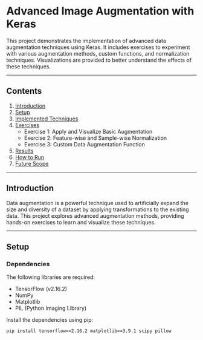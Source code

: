 # Advanced Image Augmentation with Keras

This project demonstrates the implementation of advanced data augmentation techniques using Keras. It includes exercises to experiment with various augmentation methods, custom functions, and normalization techniques. Visualizations are provided to better understand the effects of these techniques.

---

## **Contents**

1. [Introduction](#introduction)
2. [Setup](#setup)
3. [Implemented Techniques](#implemented-techniques)
4. [Exercises](#exercises)
    - Exercise 1: Apply and Visualize Basic Augmentation
    - Exercise 2: Feature-wise and Sample-wise Normalization
    - Exercise 3: Custom Data Augmentation Function
5. [Results](#results)
6. [How to Run](#how-to-run)
7. [Future Scope](#future-scope)

---

## **Introduction**

Data augmentation is a powerful technique used to artificially expand the size and diversity of a dataset by applying transformations to the existing data. This project explores advanced augmentation methods, providing hands-on exercises to learn and visualize these techniques.

---

## **Setup**

### **Dependencies**
The following libraries are required:
- TensorFlow (v2.16.2)
- NumPy
- Matplotlib
- PIL (Python Imaging Library)

Install the dependencies using pip:

```bash
pip install tensorflow==2.16.2 matplotlib==3.9.1 scipy pillow

